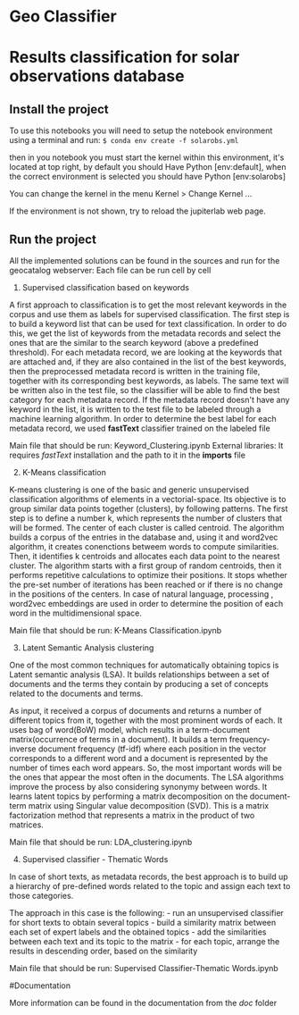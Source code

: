 # Geo Classifier
# Results classification for solar observations database

## Install the project

To use this notebooks you will need to setup the notebook environment using a terminal and run:
`$ conda env create -f solarobs.yml`

then in you notebook you must start the kernel within this environment, it's located at top right, by default you should Have Python [env:default], when the correct environment is selected you should have Python [env:solarobs]

You can change the kernel in the menu Kernel > Change Kernel ...

If the environment is not shown, try to reload the jupiterlab web page.

## Run the project

All the implemented solutions can be found in the sources and run for the geocatalog webserver:
Each file can be run cell by cell

1. Supervised classification based on keywords

A first approach to classification is to get the most relevant keywords in the corpus and use them as
labels for supervised classification.
The first step is to build a keyword list that can be used for text classification. In order to do this, we
get the list of keywords from the metadata records and select the ones that are the similar to the
search keyword (above a predefined threshold).
For each metadata record, we are looking at the keywords that are attached and, if they are also
contained in the list of the best keywords, then the preprocessed metadata record is written in the
training file, together with its corresponding best keywords, as labels. The same text will be written
also in the test file, so the classifier will be able to find the best category for each metadata record.
If the metadata record doesn't have any keyword in the list, it is written to the test file to be labeled
through a machine learning algorithm.
In order to determine the best label for each metadata record, we used **fastText** classifier trained on
the labeled file

Main file that should be run:
 	Keyword_Clustering.ipynb
External libraries:
	It requires *fastText* installation and the path to it in the __imports__ file


2. K-Means classification

K-means clustering is one of the basic and generic unsupervised classification algorithms of
elements in a vectorial-space. Its objective is to group similar data points together (clusters), by
following patterns. 
The first step is to define a number k, which represents the number of clusters that will be formed. The center of each cluster is called
centroid.
The algorithm builds a corpus of the entries in the database and, using it and word2vec algorithm, it creates conenctions betweem words
to compute similarities. Then, it identifies k centroids and allocates each data point to the nearest cluster.
The algorithm starts with a first group of random centroids, then it performs repetitive calculations to optimize their positions. It stops whether the pre-set number of iterations has been reached or if there is no change in the positions of the centers.
In case of natural language, processing , word2vec embeddings are used in order to determine the position of each word in the multidimensional space. 

Main file that should be run:
	K-Means Classification.ipynb


3. Latent Semantic Analysis clustering

One of the most common techniques for automatically obtaining topics is Latent semantic analysis (LSA). It  builds relationships between a set of documents and the terms they contain by producing a set of concepts related to the documents and terms. 

As input, it received a corpus of documents and returns a number of different topics from it, together with the most prominent words of each. 
It uses bag of word(BoW) model, which results in a term-document matrix(occurrence of terms in a document). It builds a term frequency-inverse document frequency (tf-idf) where each position in the vector corresponds to a different word and a document is represented by the number of times each word appears. So, the most important words will be the ones that appear the most often in the documents. The LSA algorithms improve the process by also considering synonymy between words. It learns latent topics by performing a matrix decomposition on the document-term matrix using Singular value decomposition (SVD). This is a matrix factorization method that represents a matrix in the product of two matrices.
	
Main file that should be run:
	LDA_clustering.ipynb


4. Supervised classifier - Thematic Words

In case of short texts, as metadata records, the best approach is to build up a hierarchy of pre-defined words related to the topic and assign each text to those categories.

The approach in this case is the following:
	- run an unsupervised classifier for short texts to obtain several topics
	- build a similarity matrix between each set of expert labels and the obtained topics
	- add the similarities between each text and its topic to the matrix
	- for each topic, arrange the results in descending order, based on the similarity

Main file that should be run:
	Supervised Classifier-Thematic Words.ipynb

#Documentation

More information can be found in the documentation from the *doc* folder
